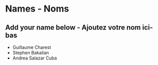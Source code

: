 # Names - Noms

## Add your name below - Ajoutez votre nom ici-bas

* Guillaume Charest
* Stephen Bakalian
* Andrea Salazar Cuba
